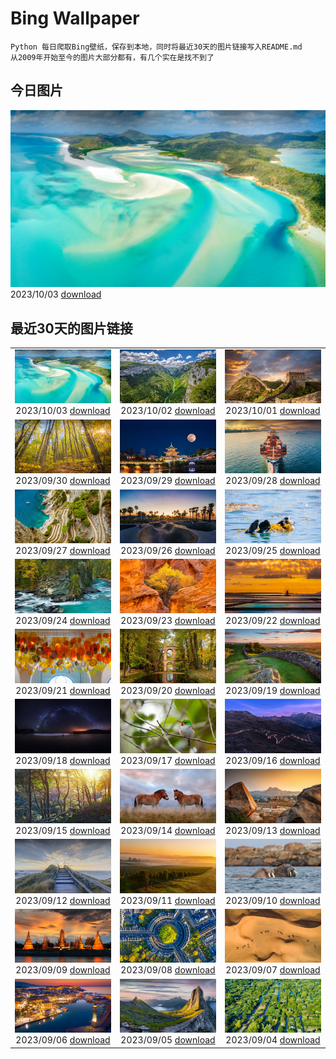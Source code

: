 # Bing Wallpaper

```
Python 每日爬取Bing壁纸，保存到本地，同时将最近30天的图片链接写入README.md
从2009年开始至今的图片大部分都有，有几个实在是找不到了
```



## 今日图片


![](./images/2023/10/03/WhitsundaySwirl_ZH-CN9085371328_1920x1080_2023-10-03.jpg)2023/10/03 [download](./images/2023/10/03/WhitsundaySwirl_ZH-CN9085371328_1920x1080_2023-10-03.jpg)

## 最近30天的图片链接


|      |      |      |
| :----: | :----: | :----: |
|![](./images/2023/10/03/WhitsundaySwirl_ZH-CN9085371328_1920x1080_2023-10-03.jpg)2023/10/03 [download](./images/2023/10/03/WhitsundaySwirl_ZH-CN9085371328_1920x1080_2023-10-03.jpg)|![](./images/2023/10/02/VerdonCanyon_ZH-CN8872507857_1920x1080_2023-10-02.jpg)2023/10/02 [download](./images/2023/10/02/VerdonCanyon_ZH-CN8872507857_1920x1080_2023-10-02.jpg)|![](./images/2023/10/01/NationalDay2023_ZH-CN8608297006_1920x1080_2023-10-01.jpg)2023/10/01 [download](./images/2023/10/01/NationalDay2023_ZH-CN8608297006_1920x1080_2023-10-01.jpg)|
|![](./images/2023/09/30/ShenandoahFoliage_ZH-CN9885452713_1920x1080_2023-09-30.jpg)2023/09/30 [download](./images/2023/09/30/ShenandoahFoliage_ZH-CN9885452713_1920x1080_2023-09-30.jpg)|![](./images/2023/09/29/GuiyangMoon_ZH-CN7497119092_1920x1080_2023-09-29.jpg)2023/09/29 [download](./images/2023/09/29/GuiyangMoon_ZH-CN7497119092_1920x1080_2023-09-29.jpg)|![](./images/2023/09/28/MaritimeDay_ZH-CN7073219075_1920x1080_2023-09-28.jpg)2023/09/28 [download](./images/2023/09/28/MaritimeDay_ZH-CN7073219075_1920x1080_2023-09-28.jpg)|
|![](./images/2023/09/27/CapriKrupp_ZH-CN6893334288_1920x1080_2023-09-27.jpg)2023/09/27 [download](./images/2023/09/27/CapriKrupp_ZH-CN6893334288_1920x1080_2023-09-27.jpg)|![](./images/2023/09/26/VeniceSkatePark_ZH-CN6295228801_1920x1080_2023-09-26.jpg)2023/09/26 [download](./images/2023/09/26/VeniceSkatePark_ZH-CN6295228801_1920x1080_2023-09-26.jpg)|![](./images/2023/09/25/GlacierBayOtter_ZH-CN6065209551_1920x1080_2023-09-25.jpg)2023/09/25 [download](./images/2023/09/25/GlacierBayOtter_ZH-CN6065209551_1920x1080_2023-09-25.jpg)|
|![](./images/2023/09/24/FraserRiverBC_ZH-CN5743867197_1920x1080_2023-09-24.jpg)2023/09/24 [download](./images/2023/09/24/FraserRiverBC_ZH-CN5743867197_1920x1080_2023-09-24.jpg)|![](./images/2023/09/23/CottonwoodCanyon_ZH-CN5293620973_1920x1080_2023-09-23.jpg)2023/09/23 [download](./images/2023/09/23/CottonwoodCanyon_ZH-CN5293620973_1920x1080_2023-09-23.jpg)|![](./images/2023/09/22/MarsalaSalt_ZH-CN4943158328_1920x1080_2023-09-22.jpg)2023/09/22 [download](./images/2023/09/22/MarsalaSalt_ZH-CN4943158328_1920x1080_2023-09-22.jpg)|
|![](./images/2023/09/21/NobelNorway_ZH-CN9824054026_1920x1080_2023-09-21.jpg)2023/09/21 [download](./images/2023/09/21/NobelNorway_ZH-CN9824054026_1920x1080_2023-09-21.jpg)|![](./images/2023/09/20/ArkadiaPark_ZH-CN9501056317_1920x1080_2023-09-20.jpg)2023/09/20 [download](./images/2023/09/20/ArkadiaPark_ZH-CN9501056317_1920x1080_2023-09-20.jpg)|![](./images/2023/09/19/HadriansWallUK_ZH-CN9203571422_1920x1080_2023-09-19.jpg)2023/09/19 [download](./images/2023/09/19/HadriansWallUK_ZH-CN9203571422_1920x1080_2023-09-19.jpg)|
|![](./images/2023/09/18/MilkyWayPortugal_ZH-CN8878883229_1920x1080_2023-09-18.jpg)2023/09/18 [download](./images/2023/09/18/MilkyWayPortugal_ZH-CN8878883229_1920x1080_2023-09-18.jpg)|![](./images/2023/09/17/CubanTody_ZH-CN8656368705_1920x1080_2023-09-17.jpg)2023/09/17 [download](./images/2023/09/17/CubanTody_ZH-CN8656368705_1920x1080_2023-09-17.jpg)|![](./images/2023/09/16/SplugenPass_ZH-CN8347591461_1920x1080_2023-09-16.jpg)2023/09/16 [download](./images/2023/09/16/SplugenPass_ZH-CN8347591461_1920x1080_2023-09-16.jpg)|
|![](./images/2023/09/15/GlenariffForest_ZH-CN7874768337_1920x1080_2023-09-15.jpg)2023/09/15 [download](./images/2023/09/15/GlenariffForest_ZH-CN7874768337_1920x1080_2023-09-15.jpg)|![](./images/2023/09/14/MongoliaHorses_ZH-CN7660582867_1920x1080_2023-09-14.jpg)2023/09/14 [download](./images/2023/09/14/MongoliaHorses_ZH-CN7660582867_1920x1080_2023-09-14.jpg)|![](./images/2023/09/13/HemakutaHill_ZH-CN7438439036_1920x1080_2023-09-13.jpg)2023/09/13 [download](./images/2023/09/13/HemakutaHill_ZH-CN7438439036_1920x1080_2023-09-13.jpg)|
|![](./images/2023/09/12/NorthSeaStairs_ZH-CN7044471948_1920x1080_2023-09-12.jpg)2023/09/12 [download](./images/2023/09/12/NorthSeaStairs_ZH-CN7044471948_1920x1080_2023-09-12.jpg)|![](./images/2023/09/11/MarathonMedoc_ZH-CN6649798028_1920x1080_2023-09-11.jpg)2023/09/11 [download](./images/2023/09/11/MarathonMedoc_ZH-CN6649798028_1920x1080_2023-09-11.jpg)|![](./images/2023/09/10/WalrusSvalbard_ZH-CN6343458320_1920x1080_2023-09-10.jpg)2023/09/10 [download](./images/2023/09/10/WalrusSvalbard_ZH-CN6343458320_1920x1080_2023-09-10.jpg)|
|![](./images/2023/09/09/AyutthayaTemple_ZH-CN5996587937_1920x1080_2023-09-09.jpg)2023/09/09 [download](./images/2023/09/09/AyutthayaTemple_ZH-CN5996587937_1920x1080_2023-09-09.jpg)|![](./images/2023/09/08/BathCircus_ZH-CN5796600786_1920x1080_2023-09-08.jpg)2023/09/08 [download](./images/2023/09/08/BathCircus_ZH-CN5796600786_1920x1080_2023-09-08.jpg)|![](./images/2023/09/07/CamelsAbove_ZH-CN1389810021_1920x1080_2023-09-07.jpg)2023/09/07 [download](./images/2023/09/07/CamelsAbove_ZH-CN1389810021_1920x1080_2023-09-07.jpg)|
|![](./images/2023/09/06/CreteHarbor_ZH-CN0937533372_1920x1080_2023-09-06.jpg)2023/09/06 [download](./images/2023/09/06/CreteHarbor_ZH-CN0937533372_1920x1080_2023-09-06.jpg)|![](./images/2023/09/05/MountSegla_ZH-CN0758615745_1920x1080_2023-09-05.jpg)2023/09/05 [download](./images/2023/09/05/MountSegla_ZH-CN0758615745_1920x1080_2023-09-05.jpg)|![](./images/2023/09/04/BourgesMarsh_ZH-CN0505354655_1920x1080_2023-09-04.jpg)2023/09/04 [download](./images/2023/09/04/BourgesMarsh_ZH-CN0505354655_1920x1080_2023-09-04.jpg)|


